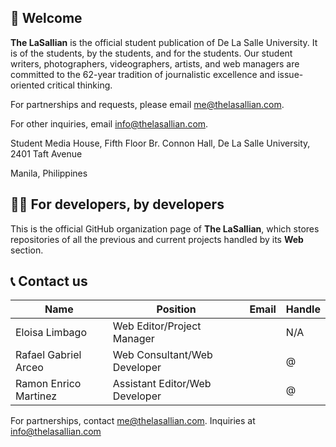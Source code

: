 ## 🏹 Welcome 
**The LaSallian** is the official student publication of De La Salle University. It is of the students, by the students, and for the students. Our student writers, photographers, videographers, artists, and web managers are committed to the 62-year tradition of journalistic excellence and issue-oriented critical thinking.

For partnerships and requests, please email me@thelasallian.com.

For other inquiries, email info@thelasallian.com.

Student Media House, Fifth Floor Br. Connon Hall, De La Salle University, 2401 Taft Avenue

Manila, Philippines

## 👨‍💻 For developers, by developers
This is the official GitHub organization page of **The LaSallian**, which stores repositories of all the previous and current projects handled by its **Web** section.

## 📞 Contact us
| Name                  | Position                       | Email | Handle |
|-----------------------|--------------------------------|-------|--------|
| Eloisa Limbago        | Web Editor/Project Manager     |       | N/A    |
| Rafael Gabriel Arceo  | Web Consultant/Web Developer   |       | @      |
| Ramon Enrico Martinez | Assistant Editor/Web Developer |       | @      |

For partnerships, contact me@thelasallian.com. Inquiries at info@thelasallian.com
